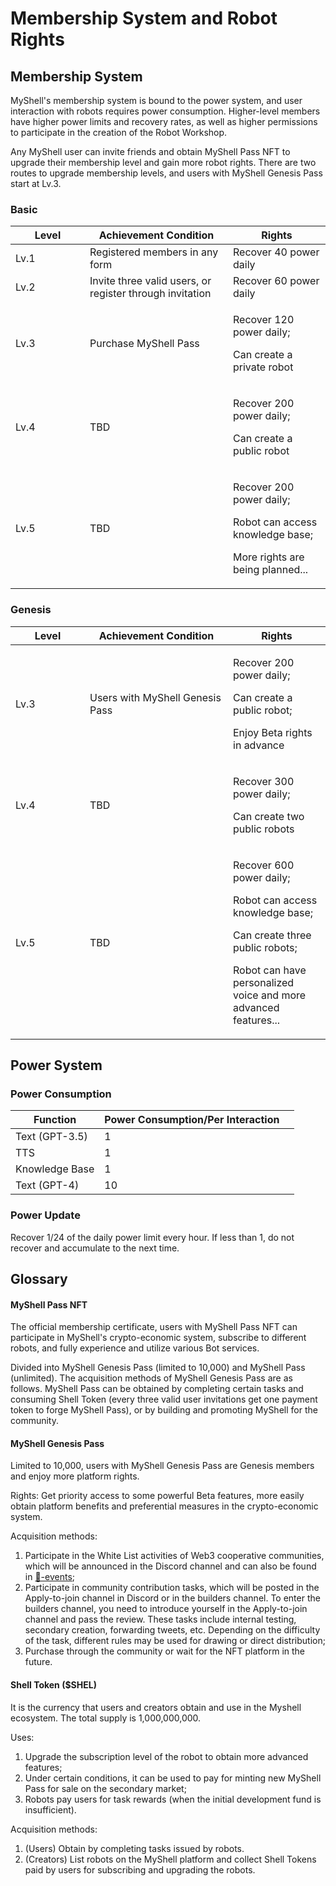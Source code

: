 # Membership System and Robot Rights

## Membership System

MyShell's membership system is bound to the power system, and user interaction with robots requires power consumption. Higher-level members have higher power limits and recovery rates, as well as higher permissions to participate in the creation of the Robot Workshop.

Any MyShell user can invite friends and obtain MyShell Pass NFT to upgrade their membership level and gain more robot rights. There are two routes to upgrade membership levels, and users with MyShell Genesis Pass start at Lv.3.

### Basic

<table><thead><tr><th width="103">Level</th><th width="213">Achievement Condition</th><th>Rights</th></tr></thead><tbody><tr><td>Lv.1</td><td>Registered members in any form</td><td>Recover 40 power daily</td></tr><tr><td>Lv.2</td><td>Invite three valid users, or register through invitation</td><td>Recover 60 power daily</td></tr><tr><td>Lv.3</td><td>Purchase MyShell Pass</td><td><p>Recover 120 power daily;</p><p>Can create a private robot</p></td></tr><tr><td>Lv.4</td><td>TBD</td><td><p>Recover 200 power daily;</p><p>Can create a public robot</p></td></tr><tr><td>Lv.5</td><td>TBD</td><td><p>Recover 200 power daily;</p><p>Robot can access knowledge base;</p><p>More rights are being planned...</p></td></tr></tbody></table>

### Genesis

<table><thead><tr><th width="103">Level</th><th width="213">Achievement Condition</th><th>Rights</th></tr></thead><tbody><tr><td>Lv.3</td><td>Users with MyShell Genesis Pass</td><td><p>Recover 200 power daily;</p><p>Can create a public robot;</p><p>Enjoy Beta rights in advance</p></td></tr><tr><td>Lv.4</td><td>TBD</td><td><p>Recover 300 power daily;</p><p>Can create two public robots</p></td></tr><tr><td>Lv.5</td><td>TBD</td><td><p>Recover 600 power daily;</p><p>Robot can access knowledge base;</p><p>Can create three public robots;</p><p>Robot can have personalized voice and more advanced features...</p></td></tr></tbody></table>

## Power System

### Power Consumption

<table><thead><tr><th>Function</th><th>Power Consumption/Per Interaction</th><th data-hidden></th></tr></thead><tbody><tr><td>Text (GPT-3.5)</td><td>1</td><td></td></tr><tr><td>TTS</td><td>1</td><td></td></tr><tr><td>Knowledge Base</td><td>1</td><td></td></tr><tr><td>Text (GPT-4)</td><td>10</td><td></td></tr></tbody></table>

### Power Update

Recover 1/24 of the daily power limit every hour. If less than 1, do not recover and accumulate to the next time.

## Glossary

#### MyShell Pass NFT

The official membership certificate, users with MyShell Pass NFT can participate in MyShell's crypto-economic system, subscribe to different robots, and fully experience and utilize various Bot services.

Divided into MyShell Genesis Pass (limited to 10,000) and MyShell Pass (unlimited). The acquisition methods of MyShell Genesis Pass are as follows. MyShell Pass can be obtained by completing certain tasks and consuming Shell Token (every three valid user invitations get one payment token to forge MyShell Pass), or by building and promoting MyShell for the community.

#### MyShell Genesis Pass

Limited to 10,000, users with MyShell Genesis Pass are Genesis members and enjoy more platform rights.

Rights: Get priority access to some powerful Beta features, more easily obtain platform benefits and preferential measures in the crypto-economic system.

Acquisition methods:

1. Participate in the White List activities of Web3 cooperative communities, which will be announced in the Discord channel and can also be found in [🎉-events](../🎉-events/ "mention");
2. Participate in community contribution tasks, which will be posted in the Apply-to-join channel in Discord or in the builders channel. To enter the builders channel, you need to introduce yourself in the Apply-to-join channel and pass the review. These tasks include internal testing, secondary creation, forwarding tweets, etc. Depending on the difficulty of the task, different rules may be used for drawing or direct distribution;
3. Purchase through the community or wait for the NFT platform in the future.

#### Shell Token ($SHEL)

It is the currency that users and creators obtain and use in the Myshell ecosystem. The total supply is 1,000,000,000.

Uses:

1. Upgrade the subscription level of the robot to obtain more advanced features;
2. Under certain conditions, it can be used to pay for minting new MyShell Pass for sale on the secondary market;
3. Robots pay users for task rewards (when the initial development fund is insufficient).

Acquisition methods:

1. (Users) Obtain by completing tasks issued by robots.
2. (Creators) List robots on the MyShell platform and collect Shell Tokens paid by users for subscribing and upgrading the robots.